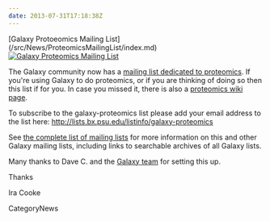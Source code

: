 ```yaml
---
date: 2013-07-31T17:18:38Z
---
```

<div class='newsItemHeader'>[Galaxy Protoeomics Mailing List](/src/News/ProteomicsMailingList/index.md)</div>

<div class='right'><a href='http://proteomics.list.galaxyproject.org/'><img src='/Images/Logos/MailmanLogoSmall.png' alt='Galaxy Proteomics Mailing List'  /></a></div>

The Galaxy community now has a [mailing list dedicated to proteomics](http://proteomics.list.galaxyproject.org/).  If you're using Galaxy to do proteomics, or if you are thinking of doing so then this list if for you.  In case you missed it, there is also a [proteomics wiki page](/src/Proteomics/index.md). 

To subscribe to the galaxy-proteomics list please add your email address to the list here:
 http://lists.bx.psu.edu/listinfo/galaxy-proteomics

See [the complete list of mailing lists](/src/MailingLists/index.md) for more information on this and other Galaxy mailing lists, including links to searchable archives of all Galaxy lists.

Many thanks to Dave C. and the [Galaxy team](/src/GalaxyTeam/index.md) for setting this up.

Thanks

Ira Cooke


CategoryNews
